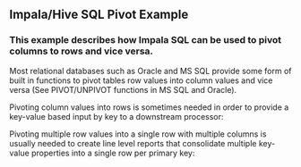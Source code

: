 ## Impala/Hive SQL Pivot Example
### This example describes how Impala SQL can be used to pivot columns to rows and vice versa. 

Most relational databases such as Oracle and MS SQL provide some form of built in functions to pivot tables row values into column values and vice versa (See PIVOT/UNPIVOT functions in MS SQL and Oracle). 

Pivoting column values into rows is sometimes needed in order to provide a key-value based input by key to a downstream processor:


Pivoting multiple row values into a single row with multiple columns is usually needed to create line level reports that consolidate multiple key-value properties into a single row per primary key:


